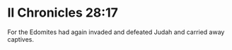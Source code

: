 # II Chronicles 28:17

For the Edomites had again invaded and defeated Judah and carried away captives.
